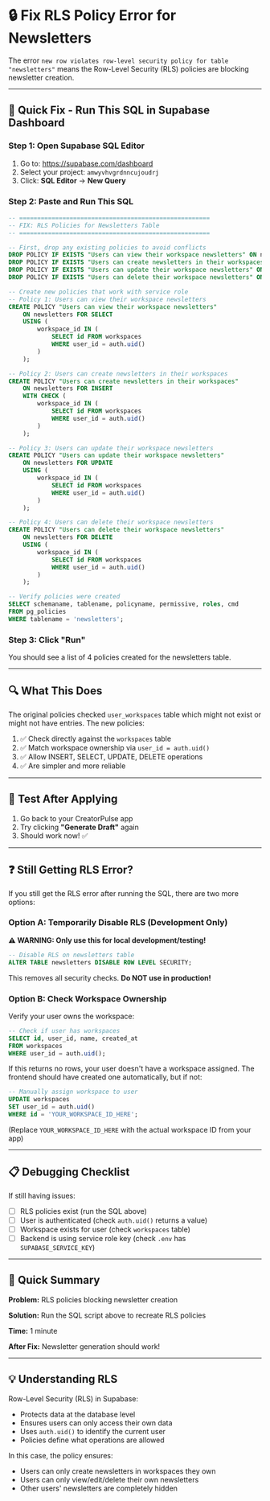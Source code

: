 # 🔒 Fix RLS Policy Error for Newsletters

The error `new row violates row-level security policy for table "newsletters"` means the Row-Level Security (RLS) policies are blocking newsletter creation.

---

## 🚀 Quick Fix - Run This SQL in Supabase Dashboard

### Step 1: Open Supabase SQL Editor
1. Go to: https://supabase.com/dashboard
2. Select your project: `amwyvhvgrdnncujoudrj`
3. Click: **SQL Editor** → **New Query**

### Step 2: Paste and Run This SQL

```sql
-- =====================================================
-- FIX: RLS Policies for Newsletters Table
-- =====================================================

-- First, drop any existing policies to avoid conflicts
DROP POLICY IF EXISTS "Users can view their workspace newsletters" ON newsletters;
DROP POLICY IF EXISTS "Users can create newsletters in their workspaces" ON newsletters;
DROP POLICY IF EXISTS "Users can update their workspace newsletters" ON newsletters;
DROP POLICY IF EXISTS "Users can delete their workspace newsletters" ON newsletters;

-- Create new policies that work with service role
-- Policy 1: Users can view their workspace newsletters
CREATE POLICY "Users can view their workspace newsletters"
    ON newsletters FOR SELECT
    USING (
        workspace_id IN (
            SELECT id FROM workspaces
            WHERE user_id = auth.uid()
        )
    );

-- Policy 2: Users can create newsletters in their workspaces
CREATE POLICY "Users can create newsletters in their workspaces"
    ON newsletters FOR INSERT
    WITH CHECK (
        workspace_id IN (
            SELECT id FROM workspaces
            WHERE user_id = auth.uid()
        )
    );

-- Policy 3: Users can update their workspace newsletters
CREATE POLICY "Users can update their workspace newsletters"
    ON newsletters FOR UPDATE
    USING (
        workspace_id IN (
            SELECT id FROM workspaces
            WHERE user_id = auth.uid()
        )
    );

-- Policy 4: Users can delete their workspace newsletters
CREATE POLICY "Users can delete their workspace newsletters"
    ON newsletters FOR DELETE
    USING (
        workspace_id IN (
            SELECT id FROM workspaces
            WHERE user_id = auth.uid()
        )
    );

-- Verify policies were created
SELECT schemaname, tablename, policyname, permissive, roles, cmd
FROM pg_policies
WHERE tablename = 'newsletters';
```

### Step 3: Click "Run"

You should see a list of 4 policies created for the newsletters table.

---

## 🔍 What This Does

The original policies checked `user_workspaces` table which might not exist or might not have entries. The new policies:

1. ✅ Check directly against the `workspaces` table
2. ✅ Match workspace ownership via `user_id = auth.uid()`
3. ✅ Allow INSERT, SELECT, UPDATE, DELETE operations
4. ✅ Are simpler and more reliable

---

## 🧪 Test After Applying

1. Go back to your CreatorPulse app
2. Try clicking **"Generate Draft"** again
3. Should work now! ✅

---

## ❓ Still Getting RLS Error?

If you still get the RLS error after running the SQL, there are two more options:

### Option A: Temporarily Disable RLS (Development Only)

**⚠️ WARNING: Only use this for local development/testing!**

```sql
-- Disable RLS on newsletters table
ALTER TABLE newsletters DISABLE ROW LEVEL SECURITY;
```

This removes all security checks. **Do NOT use in production!**

### Option B: Check Workspace Ownership

Verify your user owns the workspace:

```sql
-- Check if user has workspaces
SELECT id, user_id, name, created_at
FROM workspaces
WHERE user_id = auth.uid();
```

If this returns no rows, your user doesn't have a workspace assigned. The frontend should have created one automatically, but if not:

```sql
-- Manually assign workspace to user
UPDATE workspaces
SET user_id = auth.uid()
WHERE id = 'YOUR_WORKSPACE_ID_HERE';
```

(Replace `YOUR_WORKSPACE_ID_HERE` with the actual workspace ID from your app)

---

## 📋 Debugging Checklist

If still having issues:

- [ ] RLS policies exist (run the SQL above)
- [ ] User is authenticated (check `auth.uid()` returns a value)
- [ ] Workspace exists for user (check `workspaces` table)
- [ ] Backend is using service role key (check `.env` has `SUPABASE_SERVICE_KEY`)

---

## 🎯 Quick Summary

**Problem:** RLS policies blocking newsletter creation

**Solution:** Run the SQL script above to recreate RLS policies

**Time:** 1 minute

**After Fix:** Newsletter generation should work!

---

## 💡 Understanding RLS

Row-Level Security (RLS) in Supabase:
- Protects data at the database level
- Ensures users can only access their own data
- Uses `auth.uid()` to identify the current user
- Policies define what operations are allowed

In this case, the policy ensures:
- Users can only create newsletters in workspaces they own
- Users can only view/edit/delete their own newsletters
- Other users' newsletters are completely hidden
